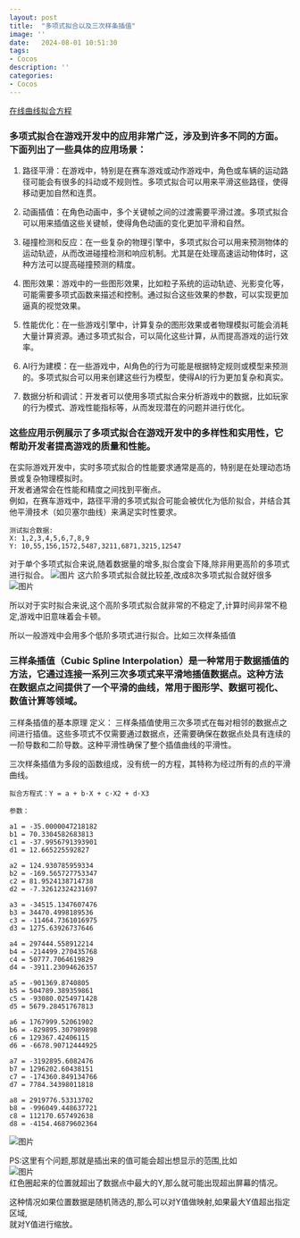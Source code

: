 ```yaml
---
layout: post
title:  "多项式拟合以及三次样条插值"
image: ''
date:   2024-08-01 10:51:30
tags:
- Cocos
description: ''
categories: 
- Cocos
---
```

[在线曲线拟合方程](http://www.qinms.com/webapp/curvefit/cf.aspx)
### 多项式拟合在游戏开发中的应用非常广泛，涉及到许多不同的方面。下面列出了一些具体的应用场景：

1. 路径平滑：在游戏中，特别是在赛车游戏或动作游戏中，角色或车辆的运动路径可能会有很多的抖动或不规则性。多项式拟合可以用来平滑这些路径，使得移动更加自然和连贯。

2. 动画插值：在角色动画中，多个关键帧之间的过渡需要平滑过渡。多项式拟合可以用来插值这些关键帧，使得角色动画的变化更加平滑和自然。

3. 碰撞检测和反应：在一些复杂的物理引擎中，多项式拟合可以用来预测物体的运动轨迹，从而改进碰撞检测和响应机制。尤其是在处理高速运动物体时，这种方法可以提高碰撞预测的精度。

4. 图形效果：游戏中的一些图形效果，比如粒子系统的运动轨迹、光影变化等，可能需要多项式函数来描述和控制。通过拟合这些效果的参数，可以实现更加逼真的视觉效果。

5. 性能优化：在一些游戏引擎中，计算复杂的图形效果或者物理模拟可能会消耗大量计算资源。通过多项式拟合，可以简化这些计算，从而提高游戏的运行效率。

6. AI行为建模：在一些游戏中，AI角色的行为可能是根据特定规则或模型来预测的。多项式拟合可以用来创建这些行为模型，使得AI的行为更加复杂和真实。

7. 数据分析和调试：开发者可以使用多项式拟合来分析游戏中的数据，比如玩家的行为模式、游戏性能指标等，从而发现潜在的问题并进行优化。

### 这些应用示例展示了多项式拟合在游戏开发中的多样性和实用性，它帮助开发者提高游戏的质量和性能。


在实际游戏开发中，实时多项式拟合的性能要求通常是高的，特别是在处理动态场景或复杂物理模拟时。  
开发者通常会在性能和精度之间找到平衡点。  
例如，在赛车游戏中，路径平滑的多项式拟合可能会被优化为低阶拟合，并结合其他平滑技术（如贝塞尔曲线）来满足实时性要求。
```
测试拟合数据:
X: 1,2,3,4,5,6,7,8,9
Y: 10,55,156,1572,5487,3211,6871,3215,12547
```
对于单个多项式拟合来说,随着数据量的增多,拟合度会下降,除非用更高阶的多项式进行拟合。
![图片](..\assets\img\cocos\duoxiangsinihe1.png)
这六阶多项式拟合就比较差,改成8次多项式拟合就好很多  
![图片](..\assets\img\cocos\duoxiangshinihe2.png)

所以对于实时拟合来说,这个高阶多项式拟合就非常的不稳定了,计算时间非常不稳定,游戏中旧意味着会卡顿。  

所以一般游戏中会用多个低阶多项式进行拟合。比如三次样条插值  
### 三样条插值（Cubic Spline Interpolation）是一种常用于数据插值的方法，它通过连接一系列三次多项式来平滑地插值数据点。这种方法在数据点之间提供了一个平滑的曲线，常用于图形学、数据可视化、数值计算等领域。

三样条插值的基本原理
定义：
三样条插值使用三次多项式在每对相邻的数据点之间进行插值。这些多项式不仅需要通过数据点，还需要确保在数据点处具有连续的一阶导数和二阶导数。这种平滑性确保了整个插值曲线的平滑性。

三次样条插值为多段的函数组成，没有统一的方程，其特称为经过所有的点的平滑曲线。
```
拟合方程式：Y = a + b·X + c·X2 + d·X3

参数：

a1 = -35.0000047218182
b1 = 70.3304582683813
c1 = -37.9956791393901
d1 = 12.665225592827

a2 = 124.930785959334
b2 = -169.565727753347
c2 = 81.9524138714738
d2 = -7.32612324231697

a3 = -34515.1347607476
b3 = 34470.4998189536
c3 = -11464.7361016975
d3 = 1275.63926737646

a4 = 297444.558912214
b4 = -214499.270435768
c4 = 50777.7064619829
d4 = -3911.23094626357

a5 = -901369.8740805
b5 = 504789.389359861
c5 = -93080.0254971428
d5 = 5679.28451767813

a6 = 1767999.52061902
b6 = -829895.307989898
c6 = 129367.42406115
d6 = -6678.90712444925

a7 = -3192895.6082476
b7 = 1296202.60438151
c7 = -174360.849134766
d7 = 7784.34398011818

a8 = 2919776.53313702
b8 = -996049.448637721
c8 = 112170.657492638
d8 = -4154.46879602364
```
![图片](..\assets\img\cocos\sanciduoyangtiao.png)  

PS:这里有个问题,那就是插出来的值可能会超出想显示的范围,比如  
![图片](..\assets\img\cocos\sanyangtiao.png)  
红色圈起来的位置就超出了数据点中最大的Y,那么就可能出现超出屏幕的情况。  

这种情况如果位置数据是随机筛选的,那么可以对Y值做映射,如果最大Y值超出指定区域,  
就对Y值进行缩放。